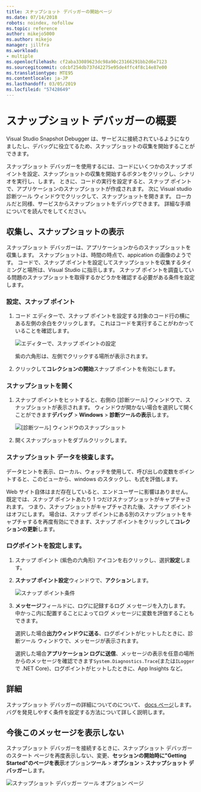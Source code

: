 ```yaml
---
title: スナップショット デバッガーの開始ページ
ms.date: 07/14/2018
robots: noindex, nofollow
ms.topic: reference
author: mikejo5000
ms.author: mikejo
manager: jillfra
ms.workload:
- multiple
ms.openlocfilehash: cf2aba33089623dc98a90c23166291bb2d6e7123
ms.sourcegitcommit: cdcbf254db737d42275e95de4ffc4f8c14e87e00
ms.translationtype: MTE95
ms.contentlocale: ja-JP
ms.lasthandoff: 03/05/2019
ms.locfileid: "57428649"
---
```

# <a name="getting-started-with-the-snapshot-debugger"></a>スナップショット デバッガーの概要

Visual Studio Snapshot Debugger は、サービスに接続されているようになりましたし、デバッグに役立てるため、スナップショットの収集を開始することができます。

スナップショット デバッガーを使用するには、コードにいくつかのスナップ ポイントを設定、スナップショットの収集を開始するボタンをクリックし、シナリオを実行し、します。 ときに、コードの実行を設定すると、スナップ ポイントで、アプリケーションのスナップショットが作成されます。 次に Visual studio 診断ツール ウィンドウでクリックして、スナップショットを開きます。 ローカルだと同様、サービスからスナップショットをデバッグできます。 詳細な手順についてを読んでをしてください。

## <a name="collect-and-view-snapshots"></a>収集し、スナップショットの表示

スナップショット デバッガーは、アプリケーションからのスナップショットを収集します。 スナップショットは、時間の時点で、appication の画像のようです。 コードで、スナップ ポイントを設定してスナップショットを収集するタイミングと場所は、Visual Studio に指示します。 スナップ ポイントを調査している問題のスナップショットを取得するかどうかを確認する必要がある条件を設定します。

### <a name="set-a-snappoint"></a>設定、スナップ ポイント

1. コード エディターで、スナップ ポイントを設定する対象のコード行の横にある左側の余白をクリックします。 これはコードを実行することがわかっていることを確認します。

    ![エディターで、スナップ ポイントの設定](../media/snapshot-startpage-set-snappoint.png)

    紫の六角形は、左側でクリックする場所が表示されます。

2. クリックして**コレクションの開始**スナップ ポイントを有効にします。

### <a name="open-a-snapshot"></a>スナップショットを開く

1. スナップ ポイントをヒットすると、右側の [診断ツール] ウィンドウで、スナップショットが表示されます。 ウィンドウが開かない場合を選択して開くことができます**デバッグ** > **Windows** > **診断ツールの表示**します。

    ![[診断ツール] ウィンドウのスナップショット](../media/snapshot-startpage-diagsession-window.png)

2. 開くスナップショットをダブルクリックします。

### <a name="inspect-snapshot-data"></a>スナップショット データを検査します。

データヒントを表示、ローカル、ウォッチを使用して、呼び出しの変数をポイントすると、このビューから、windows のスタックし、も式を評価します。

Web サイト自体はまだ存在していると、エンドユーザーに影響はありません。 既定では、スナップ ポイントあたり 1 つだけスナップショットがキャプチャされます。 つまり、スナップショットがキャプチャされた後、スナップ ポイントはオフにします。 場合は、スナップ ポイントにある別のスナップショットをキャプチャするを再度有効にできます、スナップ ポイントをクリックして**コレクションの更新**します。

### <a name="set-a-logpoint"></a>ログポイントを設定します。

1. スナップ ポイント (紫色の六角形) アイコンを右クリックし、選択**設定**します。

2. **スナップ ポイント設定**ウィンドウで、**アクション**します。

    ![スナップ ポイント条件](../media/snapshot-startpage-logpoint.png)

3. **メッセージ**フィールドに、ログに記録するログ メッセージを入力します。 中かっこ内に配置することによってログ メッセージに変数を評価することもできます。

    選択した場合**出力ウィンドウに送る**、ログポイントがヒットしたときに、診断ツール ウィンドウで、メッセージが表示されます。

    選択した場合**アプリケーション ログに送信**、メッセージの表示を任意の場所からのメッセージを確認できます`System.Diagnostics.Trace`(または`ILogger`で .NET Core)、ログポイントがヒットしたときに、App Insights など。

## <a name="learn-more"></a>詳細

スナップショット デバッガーの詳細についてのについて、 [docs ページ](../debug-live-azure-applications.md)します。 バグを発見しやすく条件を設定する方法について詳しく説明します。

## <a name="dont-show-me-this-again"></a>今後このメッセージを表示しない

スナップショット デバッガーを接続するときに、スナップショット デバッガーのスタート ページを再度表示しない、変更、**セッションの開始時に"Getting Started"のページを表示**オプション**ツール** >  **オプション** > **スナップショット デバッガー**します。

![スナップショット デバッガー ツール オプション ページ](../media/snapshot-startpage-tools-options.png)
